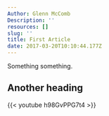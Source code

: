```yaml
---
Author: Glenn McComb
Description: ''
resources: []
slug: ''
title: First Article
date: 2017-03-20T10:10:44.177Z
---
```


Something something.

## Another heading

{{< youtube h98GvPPG7t4 >}}

